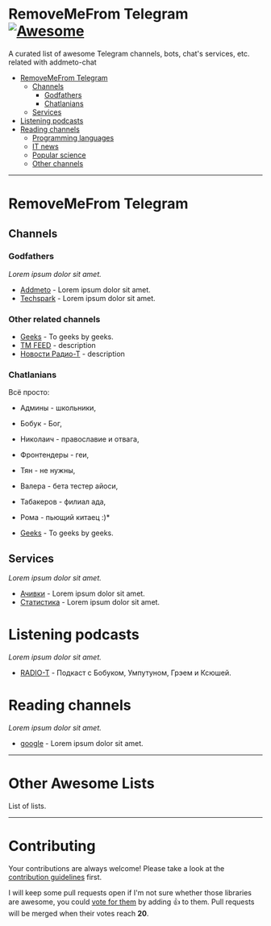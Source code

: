 # RemoveMeFrom Telegram [![Awesome](https://cdn.rawgit.com/sindresorhus/awesome/d7305f38d29fed78fa85652e3a63e154dd8e8829/media/badge.svg)](https://github.com)

A curated list of awesome Telegram channels, bots, chat's services, etc. related with addmeto-chat

- [RemoveMeFrom Telegram](#removemefrom-telegram)
    - [Channels](#channels)
        - [Godfathers](#godfathers)
        - [Chatlanians](#chatlanians)
    - [Services](#services)
- [Listening podcasts](#listening-podcasts)
- [Reading channels](#reading-channels)
    - [Programming languages](#programming-languages)
    - [IT news](#it-news)
    - [Popular science](#popular-science)
    - [Other channels](#other-channels)

- - -

# RemoveMeFrom Telegram

## Channels

### Godfathers

*Lorem ipsum dolor sit amet.*

* [Addmeto](https://t.me/addmeto) - Lorem ipsum dolor sit amet.
* [Techspark](https://t.me/techsparks) - Lorem ipsum dolor sit amet.

### Other related channels

* [Geeks](https://t.me/g33ks) - To geeks by geeks.
* [TM FEED](https://t.me/tmfeed) - description
* [Новости Радио-Т](https://t.me/radiotnews) - description

### Chatlanians

Всё просто:
* Админы - школьники,
* Бобук - Бог,
* Николаич - православие и отвага,
* Фронтендеры - геи,
* Тян - не нужны,
* Валера - бета тестер айоси,
* Табакеров - филиал ада,
* Рома - пьющий китаец :)*

* [Geeks](https://t.me/g33ks) - To geeks by geeks.

## Services

*Lorem ipsum dolor sit amet.*

* [Ачивки](https://goo.gl) - Lorem ipsum dolor sit amet.
* [Статистика](https://goo.gl) - Lorem ipsum dolor sit amet.

# Listening podcasts

*Lorem ipsum dolor sit amet.*

* [RADIO-T](https://radio-t.com) - Подкаст с Бобуком, Умпутуном, Грэем и Ксюшей.

# Reading channels

*Lorem ipsum dolor sit amet.*

* [google](https://goo.gl) - Lorem ipsum dolor sit amet.

- - -

# Other Awesome Lists

List of lists.

- - -
# Contributing

Your contributions are always welcome! Please take a look at the [contribution guidelines](https://goo.gl) first.

I will keep some pull requests open if I'm not sure whether those libraries are awesome, you could [vote for them](https://goo.gl) by adding :+1: to them. Pull requests will be merged when their votes reach **20**.
